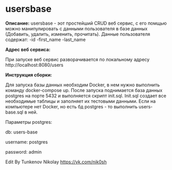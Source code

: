 # usersbase
**Описание:**
usersbase - эот простейший CRUD веб сервис, с его помщью можно манипулировать с данными пользователя в базе данных (Добавить, удалить, изменить, прочитать).
Данные пользователя содержат:
-id
-first_name
-last_name

**Адрес веб сервиса:**


При запуске веб сервис разворачивается по локальному адресу http://localhost:8080/users


**Инструкция сборки:**

Для запуска базы данных необходим Docker, в нем нужно выполнить команду docker-compose up. 
После запуска поднимается база данных postgres на порте 5432 и выполняется скрипт init.sql. Init.sql создает все необходимые таблицы и заполняет их тестовыми данными. 
Если на компьютере нет Docker, но есть бд postgres - то выполнить users-base.sql в ней.

Параметры postgres:

db: users-base

username: postgres

password: admin

Edit By Tunkenov Nikolay 
https://vk.com/nik0sh
